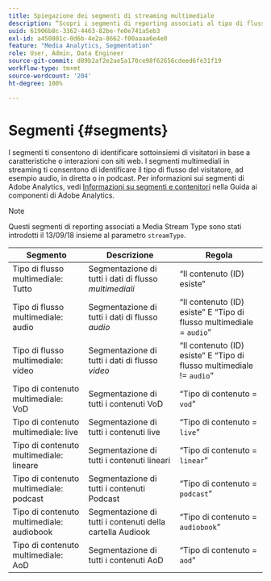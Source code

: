 ```yaml
---
title: Spiegazione dei segmenti di streaming multimediale
description: “Scopri i segmenti di reporting associati al tipo di flusso multimediale, compresi Segmento, Descrizione e Regola per il tipo di flusso multimediale”.
uuid: 61906b8c-3362-4463-82be-fe0e741a5eb3
exl-id: a450801c-0d6b-4e2a-8662-f00aaaa6e4e0
feature: "Media Analytics, Segmentation"
role: User, Admin, Data Engineer
source-git-commit: d89b2af2e2ae5a170ce98f62656cdeed6fe31f19
workflow-type: tm+mt
source-wordcount: '204'
ht-degree: 100%

---
```


# Segmenti {#segments}

I segmenti ti consentono di identificare sottoinsiemi di visitatori in base a caratteristiche o interazioni con siti web. I segmenti multimediali in streaming ti consentono di identificare il tipo di flusso del visitatore, ad esempio audio, in diretta o in podcast. Per informazioni sui segmenti di Adobe Analytics, vedi [Informazioni su segmenti e contenitori](https://experienceleague.adobe.com/docs/analytics/components/segmentation/seg-overview.html?lang=it) nella Guida ai componenti di Adobe Analytics.

>[!NOTE]
>
>Questi segmenti di reporting associati a Media Stream Type sono stati introdotti il 13/09/18 insieme al parametro `streamType`.

| Segmento | Descrizione | Regola |
|---|---|---|
| Tipo di flusso multimediale: Tutto | Segmentazione di tutti i dati di flusso *multimediali* | “Il contenuto (ID) esiste” |
| Tipo di flusso multimediale: audio | Segmentazione di tutti i dati di flusso *audio* | “Il contenuto (ID) esiste” E “Tipo di flusso multimediale = `audio`” |
| Tipo di flusso multimediale: video | Segmentazione di tutti i dati di flusso *video* | “Il contenuto (ID) esiste” E “Tipo di flusso multimediale != `audio`” |
| Tipo di contenuto multimediale: VoD | Segmentazione di tutti i contenuti VoD | “Tipo di contenuto = `vod`” |
| Tipo di contenuto multimediale: live | Segmentazione di tutti i contenuti live | “Tipo di contenuto = `live`” |
| Tipo di contenuto multimediale: lineare | Segmentazione di tutti i contenuti lineari | “Tipo di contenuto = `linear`” |
| Tipo di contenuto multimediale: podcast | Segmentazione di tutti i contenuti Podcast | “Tipo di contenuto = `podcast`” |
| Tipo di contenuto multimediale: audiobook | Segmentazione di tutti i contenuti della cartella Audiook | “Tipo di contenuto = `audiobook`” |
| Tipo di contenuto multimediale: AoD | Segmentazione di tutti i contenuti AoD | “Tipo di contenuto = `aod`” |
